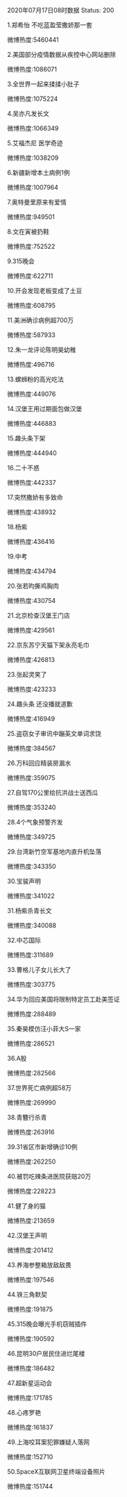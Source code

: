 2020年07月17日08时数据
Status: 200

1.郑希怡 不吃蓝盈莹撒娇那一套

微博热度:5460441

2.美国部分疫情数据从疾控中心网站删除

微博热度:1086071

3.全世界一起来揉揉小肚子

微博热度:1075224

4.吴亦凡发长文

微博热度:1066349

5.艾福杰尼 医学奇迹

微博热度:1038209

6.新疆新增本土病例1例

微博热度:1007964

7.奥特曼里原来有爱情

微博热度:949501

8.文在寅被扔鞋

微博热度:752522

9.315晚会

微博热度:622711

10.开会发现老板变成了土豆

微博热度:608795

11.美洲确诊病例超700万

微博热度:587933

12.朱一龙评论陈明昊幼稚

微博热度:496716

13.螺蛳粉的高光吃法

微博热度:449076

14.汉堡王用过期面包做汉堡

微博热度:446883

15.趣头条下架

微博热度:444940

16.二十不惑

微博热度:442337

17.突然撒娇有多致命

微博热度:438932

18.杨紫

微博热度:436416

19.中考

微博热度:434794

20.张若昀撕鸡胸肉

微博热度:430754

21.北京检查汉堡王门店

微博热度:429561

22.京东苏宁天猫下架永亮毛巾

微博热度:426813

23.张起灵笑了

微博热度:423233

24.趣头条 还没播就道歉

微博热度:416949

25.盗窃女子审讯中蹦英文单词求饶

微博热度:384567

26.万科回应精装房漏水

微博热度:359075

27.自驾170公里给抗洪战士送西瓜

微博热度:353240

28.4个气象预警齐发

微博热度:349725

29.台湾新竹空军基地内直升机坠落

微博热度:343350

30.宝骏声明

微博热度:341022

31.杨紫杀青长文

微博热度:340088

32.中芯国际

微博热度:311689

33.曹格儿子女儿长大了

微博热度:303775

34.华为回应美国将限制特定员工赴美签证

微博热度:288489

35.秦昊模仿汪小菲大S一家

微博热度:286521

36.A股

微博热度:282566

37.世界死亡病例超58万

微博热度:269990

38.青簪行杀青

微博热度:263916

39.31省区市新增确诊10例

微博热度:262250

40.被罚吃辣条进医院获赔20万

微博热度:228223

41.健了身的猫

微博热度:213659

42.汉堡王声明

微博热度:201412

43.养海参整箱放敌敌畏

微博热度:197546

44.铁三角默契

微博热度:191875

45.315晚会曝光手机窃贼插件

微博热度:190592

46.昆明30户居民住进烂尾楼

微博热度:186482

47.超新星运动会

微博热度:171785

48.心疼罗艳

微博热度:161837

49.上海咬耳案犯罪嫌疑人落网

微博热度:152710

50.SpaceX互联网卫星终端设备照片

微博热度:151744

